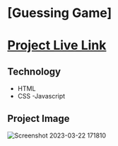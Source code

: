 # [Guessing Game]
# [Project Live Link](https://classy-chaja-2ee978.netlify.app/)
## Technology
- HTML
- CSS
-Javascript
## Project Image
![Screenshot 2023-03-22 171810](https://user-images.githubusercontent.com/113298266/226894968-93ab9742-84b6-4e44-965b-37c183aa4670.png)

